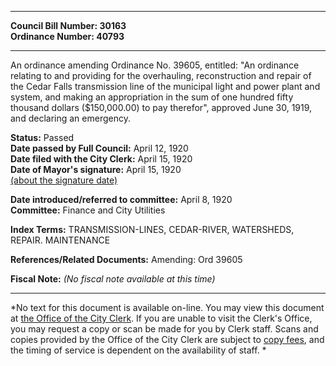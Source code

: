 * * * * *  
  
**Council Bill Number: [](#h0)[](#h2)30163**   
**Ordinance Number: 40793**  
  
* * * * *  
  
An ordinance amending Ordinance No. 39605, entitled: "An ordinance relating to and providing for the overhauling, reconstruction and repair of the Cedar Falls transmission line of the municipal light and power plant and system, and making an appropriation in the sum of one hundred fifty thousand dollars ($150,000.00) to pay therefor", approved June 30, 1919, and declaring an emergency.  
  
**Status:** Passed   
**Date passed by Full Council:** April 12, 1920   
**Date filed with the City Clerk:** April 15, 1920   
**Date of Mayor's signature:** April 15, 1920   
[(about the signature date)](/~public/approvaldate.htm)   
  
  
**Date introduced/referred to committee:** April 8, 1920   
**Committee:** Finance and City Utilities   
  
**Index Terms:** TRANSMISSION-LINES, CEDAR-RIVER, WATERSHEDS, REPAIR. MAINTENANCE  
  
**References/Related Documents:** Amending: Ord 39605  
  
**Fiscal Note:** *(No fiscal note available at this time)*  
  
* * * * *  
  
*No text for this document is available on-line. You may view this document at [the Office of the City Clerk](http://www.seattle.gov/leg/clerk/contactUs.htm). If you are unable to visit the Clerk's Office, you may request a copy or scan be made for you by Clerk staff. Scans and copies provided by the Office of the City Clerk are subject to [copy fees](http://clerk.seattle.gov/~public/clerkfees.htm), and the timing of service is dependent on the availability of staff. *  
  
  
